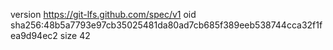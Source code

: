 version https://git-lfs.github.com/spec/v1
oid sha256:48b5a7793e97cb35025481da80ad7cb685f389eeb538744cca32f1fea9d94ec2
size 42
